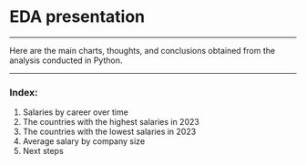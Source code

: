 # EDA presentation

---

Here are the main charts, thoughts, and conclusions obtained from the analysis conducted in Python.

---

### Index:
1. Salaries by career over time
2. The countries with the highest salaries in 2023
3. The countries with the lowest salaries in 2023
4. Average salary by company size
5. Next steps
